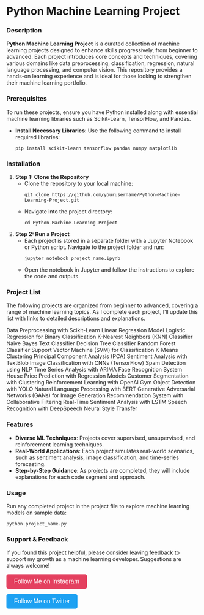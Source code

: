 <h1>Python Machine Learning Project</h1> <h3>Description</h3> <p><strong>Python Machine Learning Project</strong> is a curated collection of machine learning projects designed to enhance skills progressively, from beginner to advanced. Each project introduces core concepts and techniques, covering various domains like data preprocessing, classification, regression, natural language processing, and computer vision. This repository provides a hands-on learning experience and is ideal for those looking to strengthen their machine learning portfolio.</p> <h3>Prerequisites</h3> <p>To run these projects, ensure you have Python installed along with essential machine learning libraries such as Scikit-Learn, TensorFlow, and Pandas.</p> <ul> <li><strong>Install Necessary Libraries</strong>: Use the following command to install required libraries: <pre><code>pip install scikit-learn tensorflow pandas numpy matplotlib</code></pre> </li> </ul> <h3>Installation</h3> <ol> <li><strong>Step 1: Clone the Repository</strong> <ul> <li>Clone the repository to your local machine:</li> <pre><code>git clone https://github.com/yourusername/Python-Machine-Learning-Project.git</code></pre> <li>Navigate into the project directory:</li> <pre><code>cd Python-Machine-Learning-Project</code></pre> </ul> </li> <li><strong>Step 2: Run a Project</strong> <ul> <li>Each project is stored in a separate folder with a Jupyter Notebook or Python script. Navigate to the project folder and run:</li> <pre><code>jupyter notebook project_name.ipynb</code></pre> <li>Open the notebook in Jupyter and follow the instructions to explore the code and outputs.</li> </ul> </li> </ol> <h3>Project List</h3> <p>The following projects are organized from beginner to advanced, covering a range of machine learning topics. As I complete each project, I’ll update this list with links to detailed descriptions and explanations.</p>
Data Preprocessing with Scikit-Learn
Linear Regression Model
Logistic Regression for Binary Classification
K-Nearest Neighbors (KNN) Classifier
Naive Bayes Text Classifier
Decision Tree Classifier
Random Forest Classifier
Support Vector Machine (SVM) for Classification
K-Means Clustering
Principal Component Analysis (PCA)
Sentiment Analysis with TextBlob
Image Classification with CNNs (TensorFlow)
Spam Detection using NLP
Time Series Analysis with ARIMA
Face Recognition System
House Price Prediction with Regression Models
Customer Segmentation with Clustering
Reinforcement Learning with OpenAI Gym
Object Detection with YOLO
Natural Language Processing with BERT
Generative Adversarial Networks (GANs) for Image Generation
Recommendation System with Collaborative Filtering
Real-Time Sentiment Analysis with LSTM
Speech Recognition with DeepSpeech
Neural Style Transfer
<h3>Features</h3> <ul> <li><strong>Diverse ML Techniques</strong>: Projects cover supervised, unsupervised, and reinforcement learning techniques.</li> <li><strong>Real-World Applications</strong>: Each project simulates real-world scenarios, such as sentiment analysis, image classification, and time-series forecasting.</li> <li><strong>Step-by-Step Guidance</strong>: As projects are completed, they will include explanations for each code segment and approach.</li> </ul> <h3>Usage</h3> <p>Run any completed project in the project file to explore machine learning models on sample data:</p> <pre><code>python project_name.py</code></pre> <h3>Support & Feedback</h3> <p>If you found this project helpful, please consider leaving feedback to support my growth as a machine learning developer. Suggestions are always welcome!</p> <p><a href="https://instagram.com/yourusername" target="_blank" style="text-decoration: none;"> <button style="background-color: #E4405F; color: white; border: none; padding: 10px 20px; font-size: 16px; border-radius: 5px;"> Follow Me on Instagram </button> </a></p> <p><a href="https://twitter.com/yourusername" target="_blank" style="text-decoration: none;"> <button style="background-color: #1DA1F2; color: white; border: none; padding: 10px 20px; font-size: 16px; border-radius: 5px;"> Follow Me on Twitter </button> </a></p>

